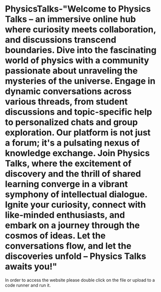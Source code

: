 # PhysicsTalks-"Welcome to Physics Talks – an immersive online hub where curiosity meets collaboration, and discussions transcend boundaries. Dive into the fascinating world of physics with a community passionate about unraveling the mysteries of the universe. Engage in dynamic conversations across various threads, from student discussions and topic-specific help to personalized chats and group exploration. Our platform is not just a forum; it's a pulsating nexus of knowledge exchange. Join Physics Talks, where the excitement of discovery and the thrill of shared learning converge in a vibrant symphony of intellectual dialogue. Ignite your curiosity, connect with like-minded enthusiasts, and embark on a journey through the cosmos of ideas. Let the conversations flow, and let the discoveries unfold – Physics Talks awaits you!" 
In order to access the website please double click on the file or upload to a code runner and run it. 

